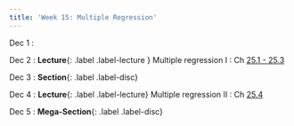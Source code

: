 ```yaml
---
title: 'Week 15: Multiple Regression'
---
```


Dec 1
: 

Dec 2
: **Lecture**{: .label .label-lecture } Multiple regression I
    : Ch [25.1 - 25.3](http://prob140.org/textbook/content/Chapter_25/00_Multiple_Regression.html#)

Dec 3
: **Section**{: .label .label-disc}

Dec 4
: **Lecture**{: .label .label-lecture} Multiple regression II
    : Ch [25.4](http://prob140.org/textbook/content/Chapter_25/04_Multiple_Regression.html)

Dec 5
: **Mega-Section**{: .label .label-disc}